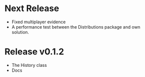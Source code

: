 # Next Release 

- Fixed multiplayer evidence
- A performance test between the Distributions package and own solution. 

# Release v0.1.2

- The History class 
- Docs
